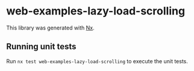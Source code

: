 # web-examples-lazy-load-scrolling

This library was generated with [Nx](https://nx.dev).

## Running unit tests

Run `nx test web-examples-lazy-load-scrolling` to execute the unit tests.
